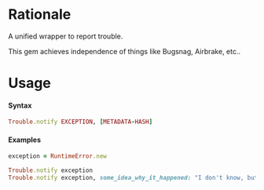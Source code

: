 # Rationale

A unified wrapper to report trouble.

This gem achieves independence of things like Bugsnag, Airbrake, etc..

# Usage

#### Syntax

```ruby
Trouble.notify EXCEPTION, [METADATA-HASH]
````

#### Examples 

```ruby
exception = RuntimeError.new

Trouble.notify exception
Trouble.notify exception, some_idea_why_it_happened: "I don't know, but try this and that."
```
